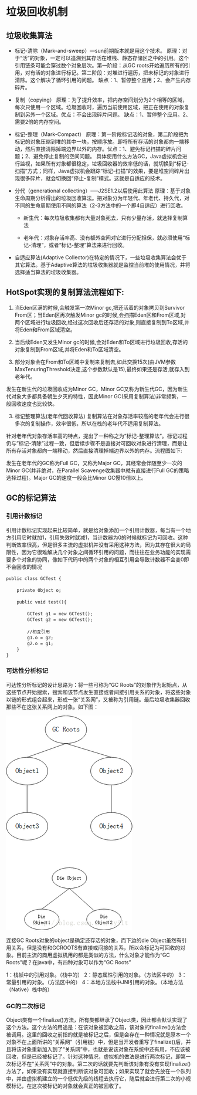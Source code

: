 # 垃圾回收机制

## 垃圾收集算法

* 标记-清除（Mark-and-sweep）—sun前期版本就是用这个技术。 原理：对于“活”的对象，一定可以追溯到其存活在堆栈、静态存储区之中的引用。这个引用链条可能会穿过数个对象层次。第一阶段：从GC roots开始遍历所有的引用，对有活的对象进行标记。第二阶段：对堆进行遍历，把未标记的对象进行清除。这个解决了循环引用的问题。 缺点：1、暂停整个应用；2、会产生内存碎片。

* 复制（copying） 原理：为了提升效率，把内存空间划分为2个相等的区域，每次只使用一个区域。垃圾回收时，遍历当前使用区域，把正在使用的对象复制到另外一个区域。优点：不会出现碎片问题。 缺点：1、暂停整个应用。2、需要2倍的内存空间。

* 标记-整理（Mark-Compact） 原理：第一阶段标记活的对象，第二阶段把为标记的对象压缩到堆的其中一块，按顺序放。即将所有存活的对象都向一端移动，然后直接清除掉端边界以外的内存。优点：1、避免标记扫描的碎片问题；2、避免停止复制的空间问题。 具体使用什么方法GC，Java虚拟机会进行监视，如果所有对象都很稳定，垃圾回收器的效率低的话，就切换到“标记-扫描”方式；同样，Java虚拟机会跟踪“标记-扫描”的效果，要是堆空间碎片出现很多碎片，就会切换回“停止-复制”模式。这就是自适应的技术。

* 分代（generational collecting）—–J2SE1.2以后使用此算法 原理：基于对象生命周期分析得出的垃圾回收算法。把对象分为年轻代、年老代、持久代，对不同的生命周期使用不同的算法（2-3方法中的一个即4自适应）进行回收。

    * 新生代：每次垃圾收集都有大量对象死去，只有少量存活，就选择复制算法

    * 老年代：对象存活率高、没有额外空间对它进行分配担保，就必须使用“标记-清理”，或者“标记-整理”算法来进行回收。

* 自适应算法(Adaptive Collector)在特定的情况下，一些垃圾收集算法会优于其它算法。基于Adaptive算法的垃圾收集器就是监控当前堆的使用情况，并将选择适当算法的垃圾收集器。

## HotSpot实现的复制算法流程如下:

1. 当Eden区满的时候,会触发第一次Minor gc,把还活着的对象拷贝到Survivor From区；当Eden区再次触发Minor gc的时候,会扫描Eden区和From区域,对两个区域进行垃圾回收,经过这次回收后还存活的对象,则直接复制到To区域,并将Eden和From区域清空。

2. 当后续Eden又发生Minor gc的时候,会对Eden和To区域进行垃圾回收,存活的对象复制到From区域,并将Eden和To区域清空。

3. 部分对象会在From和To区域中复制来复制去,如此交换15次(由JVM参数MaxTenuringThreshold决定,这个参数默认是15),最终如果还是存活,就存入到老年代。

发生在新生代的垃圾回收成为Minor GC，Minor GC又称为新生代GC，因为新生代对象大多都具备朝生夕灭的特性，因此Minor GC(采用复制算法)非常频繁，一般回收速度也比较快。

3. 标记整理算法(老年代回收算法)
复制算法在对象存活率较高的老年代会进行很多次的复制操作，效率很低，所以在栈的老年代不适用复制算法。

针对老年代对象存活率高的特点，提出了一种称之为”标记-整理算法”。标记过程仍与”标记-清除”过程一致，但后续步骤不是直接对可回收对象进行清理，而是让所有存活对象都向一端移动，然后直接清理掉端边界以外的内存。流程图如下:

发生在老年代的GC称为Full GC，又称为Major GC，其经常会伴随至少一次的Minor GC(并非绝对，在Parallel Scavenge收集器中就有直接进行Full GC的策略选择过程)。Major GC的速度一般会比Minor GC慢10倍以上。

## GC的标记算法

### 引用计数标记 

引用计数标记实现起来比较简单，就是给对象添加一个引用计数器，每当有一个地方引用它时就加1，引用失效时就减1，当计数器为0的时候就标记为可回收。这种判断效率很高，但是很多主流的虚拟机并没有采用这种方法，因为其存在很大的局限性，因为它很难解决几个对象之间循环引用的问题，而往往在业务功能的实现需要多个对象的协同，像如下代码中的两个对象的相互引用会导致计数器不会变0即不会回收的情况
```
public class GCTest {

    private Object o;

    public void test(){

        GCTest g1 = new GCTest();
        GCTest g2 = new GCTest();

        //相互引用
        g1.o = g2;
        g2.o = g1;
    }
}
```

### 可达性分析标记 

可达性分析标记的设计思路为：将一些可称为“GC Roots”的对象作为起始点，从这些节点开始搜索，搜索和该节点发生直接或者间接引用关系的对象，将这些对象以链的形式组合起来，形成一张“关系网”，又被称为引用链。最后垃圾收集器回收那些不在这张关系网上的对象。如下图： 

![在这里插入图片描述](截图/可达性分析标记.png)

连接GC Roots对象的object是确定还存活的对象，而下边的die Object虽然有引用关系，但是没有和GCROOTS有直接或间接的关系，所以会标记为可回收的对象。目前主流的商用虚拟机用的都是类似的方法，什么对象才能作为“GC Roots”呢？在java中，有四种对象可以作为“GC Roots”

1：栈帧中的引用对象。（栈中的） 
2：静态属性引用的对象。（方法区中的） 
3：常量引用的对象。（方法区中的） 
4：本地方法栈中JNI引用的对象。（本地方法（Native）栈中的）

### GC的二次标记

Object类有一个finalize()方法，所有类都继承了Object类，因此都会默认实现了这个方法。这个方法的用途是：在该对象被回收之前，该对象的finalize()方法会被调用。这里的回收之前指的就是被标记之后，但是会存在一种情况就是原本一个对象不在上面所讲的“关系网”（引用链）中，但是当开发者重写了finalize()后，并且将该对象重新加入到了“关系网”中，也就是说该对象在系统中还有用，不应该被回收，但是已经被标记了。针对这种情况，虚拟机的做法是进行两次标记，即第一次标记不在“关系网”中的对象。第二次的话就要先判断该对象有没有实现finalize()方法了，如果没有实现就直接判断该对象可回收；如果实现了就会先放在一个队列中，并由虚拟机建立的一个低优先级的线程去执行它，随后就会进行第二次的小规模标记，在这次被标记的对象就会真正的被回收了。